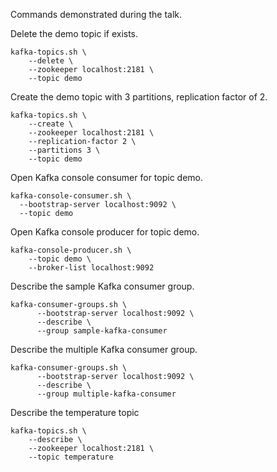 Commands demonstrated during the talk.

Delete the demo topic if exists.

```
kafka-topics.sh \
    --delete \
    --zookeeper localhost:2181 \
    --topic demo
```

Create the demo topic with 3 partitions, replication factor of 2.

```
kafka-topics.sh \
    --create \
    --zookeeper localhost:2181 \
    --replication-factor 2 \
    --partitions 3 \
    --topic demo
```

Open Kafka console consumer for topic demo.

```
kafka-console-consumer.sh \
  --bootstrap-server localhost:9092 \
  --topic demo
```

Open Kafka console producer for topic demo.

```
kafka-console-producer.sh \
    --topic demo \
    --broker-list localhost:9092
```

Describe the sample Kafka consumer group.

```
kafka-consumer-groups.sh \
      --bootstrap-server localhost:9092 \
      --describe \
      --group sample-kafka-consumer
```

Describe the multiple Kafka consumer group.

```
kafka-consumer-groups.sh \
      --bootstrap-server localhost:9092 \
      --describe \
      --group multiple-kafka-consumer
```

Describe the temperature topic

```
kafka-topics.sh \
    --describe \
    --zookeeper localhost:2181 \
    --topic temperature
```